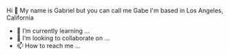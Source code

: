 Hi 👋  My name is Gabriel but you can call me Gabe
I'm based in Los Angeles, California
- 🌱 I’m currently learning ...
- 💞️ I’m looking to collaborate on ...
- 📫 How to reach me ...

<!---
gitgabrielguevara/gitgabrielguevara is a ✨ special ✨ repository because its `README.md` (this file) appears on your GitHub profile.
You can click the Preview link to take a look at your changes.
--->
